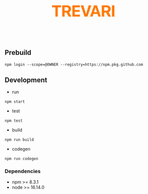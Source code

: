 
<p style='text-align: center; margin: 100px 0;'>
    <img src="./static/images/TREVARI@2x.png" width='200'>
</p>




## Prebuild


```shell
npm login --scope=@OWNER --registry=https://npm.pkg.github.com
```

## Development

- run
```shell
npm start
```
- test
```shell
npm test
```
- build
```shell
npm run build
```
- codegen
```shell
npm run codegen
```


### Dependencies

- npm >= 8.3.1
- node >= 16.14.0
